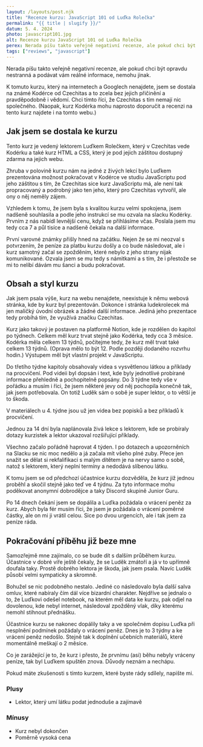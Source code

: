 ```yaml
---
layout: /layouts/post.njk
title: "Recenze kurzu: JavaScript 101 od Luďka Rolečka"
permalink: "{{ title | slugify }}/"
datum: 5. 4. 2024
photo: javascript101.jpg
alt: Recenze kurzu JavaScript 101 od Luďka Rolečka
perex: Nerada píšu takto veřejně negativní recenze, ale pokud chci být opravdu nestranná a podávat vám reálné informace, nemohu jinak.
tags: ["reviews", "javascript"]
---
```


Nerada píšu takto veřejně negativní recenze, ale pokud chci být opravdu nestranná a podávat vám reálné informace, nemohu jinak.

K tomuto kurzu, který na internetech a Googlech nenajdete, jsem se dostala na známé Kodérce od Czechitas a to zcela bez jejich přičinění a pravděpodobně i vědomí. Chci tímto říci, že Czechitas s tím nemají nic společného. (Naopak, kurz Kodérka mohu naprosto doporučit a recenzi na tento kurz najdete i na tomto webu.)

## Jak jsem se dostala ke kurzu

Tento kurz je vedený lektorem Luďkem Rolečkem, který v Czechitas vede Kodérku a také kurz HTML a CSS, který je pod jejich záštitou dostupný zdarma na jejich webu.

Zhruba v polovině kurzu nám na jedné z živých lekcí bylo Luďkem prezentována možnost pokračovat v Kodérce ve studiu JavaScriptu pod jeho záštitou s tím, že Czechitas sice kurz JavaScriptu má, ale není tak propracovaný a podrobný jako ten jeho, který pro Czechitas vytvořil, ale ony o něj neměly zájem.

Vzhledem k tomu, že jsem byla s kvalitou kurzu velmi spokojena, jsem nadšeně souhlasila a podle jeho instrukcí se mu ozvala na slacku Kodérky. Prvním z nás nabídl levnější cenu, když se přihlásíme včas. Poslala jsem mu tedy cca 7 a půl tisíce a nadšeně čekala na další informace.

První varovné známky přišly hned na začátku. Nejen že se mi neozval s potvrzením, že peníze za platbu kurzu došly a co bude následovat, ale i kurz samotný začal se zpožděním, které nebylo z jeho strany nijak komunikované. Ozvala jsem se mu tedy s námitkami a s tím, že i přestože se mi to nelíbí dávám mu šanci a budu pokračovat.

## Obsah a styl kurzu

Jak jsem psala výše, kurz na webu nenajdete, neexistuje k němu webová stránka, kde by kurz byl prezentován. Dokonce i stránka ludekrolecek má jen maličký úvodní obrázek a žádné další informace. Jediná jeho prezentace tedy probíhá tím, že využívá značku Czechitas.

Kurz jako takový je postaven na platformě Notion, kde je rozdělen do kapitol po týdnech. Celkem měl kurz trvat stejně jako Kodérka, tedy cca 3 měsíce. Kodérka měla celkem 13 týdnů, počítejme tedy, že kurz měl trvat také celkem 13 týdnů. (Oprava mělo to být 12. Podle později dodaného rozvrhu hodin.) Výstupem měl být vlastní projekt v JavaScriptu.

Do třetího týdne kapitoly obsahovaly videa s vysvětlenou látkou a příklady na procvičení. Pod videii byl dopsán i text, kde byly jednotlivé probírané informace přehledně a pochopitelně popsány. Do 3 týdne tedy vše v pořádku a musím i říci, že jsem některé jevy od něj pochopila konečně tak, jak jsem potřebovala. On totiž Luděk sám o sobě je super lektor, o to větší je to škoda.

V materiálech u 4. týdne jsou už jen videa bez popisků a bez příkladů k procvičení.

Jednou za 14 dní byla naplánovala živá lekce s lektorem, kde se probíraly dotazy kurzistek a lektor ukazoval rozšiřující příklady.

Všechno začalo pořádně haprovat 4 týden. I po dotazech a upozorněních na Slacku se nic moc nedělo a já začala mít všeho plné zuby. Přece jen snažit se dělat si rekfalifikaci s malým dítětem je na nervy samo o sobě, natož s lektorem, který neplní termíny a nedodává slíbenou látku.

K tomu jsem se od předchozí účastnice kurzu dozvěděla, že kurz již jednou proběhl a skočil stejně jako teď ve 4 týdnu. Za tyto informace mohu poděkovat anonymní dobrodějce a taky Discord skupině Junior Guru.

Po 14 dnech čekání jsem se dopálila a Luďka požádala o vrácení peněz za kurz. Abych byla fér musím říci, že jsem je požádala o vrácení poměrné částky, ale on mi ji vrátil celou. Sice po dvou urgencích, ale i tak jsem za peníze ráda.

## Pokračování příběhu již beze mne

Samozřejmě mne zajímalo, co se bude dít s dalším průběhem kurzu. Účastnice v dobré víře ještě čekaly, že se Luděk zmátoří a já v to upřímně doufala taky. Prostě dobrého lektora je škoda, jak jsem psala. Navíc Luděk působí velmi sympaticky a skromně.

Bohužel se nic podobného nestalo. Jediné co následovalo byla další salva omluv, které nabíraly čím dál více bizardní charakter. Nejdříve se jednalo o to, že Luďkovi odešel notebook, na kterém měl data ke kurzu, pak odjel na dovolenou, kde nebyl internet, následoval zpožděný vlak, díky kterému nemohl stihnout přednášku.

Účastnice kurzu se nakonec dopálily taky a ve společném dopisu Luďka při nesplnění podmínek požádaly o vrácení peněz. Dnes je to 3 týdny a ke vrácení peněz nedošlo. Stejně tak k doplnění učebních materiálů, které momentálně meškají o 2 měsíce.

Co je zarážející je to, že kurz i přesto, že prvnímu (asi) běhu nebyly vráceny peníze, tak byl Luďkem spuštěn znova. Důvody neznám a nechápu.

Pokud máte zkušenosti s tímto kurzem, které byste rády sdílely, napište mi.

<div class="rating">
<div class="rating__sections">
    <div class="rating__section">
        <h3 class="rating__title">Plusy</h3>
        <ul class="rating__list">
            <li class="rating__text">Lektor, který umí látku podat jednoduše a zajímavě</li>
        </ul>
    </div>
    <div class="rating__section">
        <h3 class="rating__title">Mínusy</h3>
        <ul class="rating__list">
            <li class="rating__text">Kurz nebyl dokončen</li>
            <li class="rating__text">Poměrně vysoká cena</li>
        </ul>
    </div>
</div>
